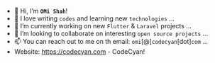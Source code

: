 - 👋 Hi, I’m **``OMi Shah``**!
- 👀 I love writing ``codes`` and learning new ``technologies`` ...
- 🌱 I’m currently working on new ``Flutter`` & ``Laravel`` projects ...
- 💞️ I’m looking to collaborate on interesting ``open source projects`` ...
- 📫 You can reach out to me on th email: ``omi``[@]``codecyan``[dot]``com`` ...
- Website: https://codecyan.com - CodeCyan!

<!---
omishah/omishah is a ✨ special ✨ repository because its `README.md` (this file) appears on your GitHub profile.
You can click the Preview link to take a look at your changes.
--->
